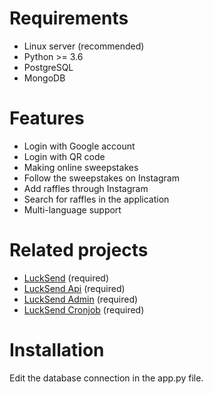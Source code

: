 # Requirements 
 -   Linux server (recommended)
 -   Python >= 3.6
 -   PostgreSQL
 -   MongoDB 
# Features
 - Login with Google account
 - Login with QR code
 - Making online sweepstakes
 - Follow the sweepstakes on Instagram
 - Add raffles through Instagram
 - Search for raffles in the application
 - Multi-language support

# Related projects 
 - [LuckSend](https://github.com/necipcanguler/LuckSend) (required)
 - [LuckSend Api](https://github.com/necipcanguler/LuckSend-Api) (required)
 - [LuckSend Admin](https://github.com/necipcanguler/LuckSend-Admin) (required)
 - [LuckSend Cronjob](https://github.com/necipcanguler/LuckSend-Cronjob) (required)
 
 # Installation
Edit the database connection in the app.py file.
